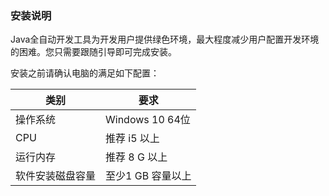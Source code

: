 ### 安装说明

Java全自动开发工具为开发用户提供绿色环境，最大程度减少用户配置开发环境的困难。您只需要跟随引导即可完成安装。

安装之前请确认电脑的满足如下配置：

| 类别       | 要求             |
|----------|----------------|
| 操作系统     | Windows 10 64位 |
| CPU      | 推荐 i5 以上       |
| 运行内存     | 推荐 8 G 以上      |
| 软件安装磁盘容量 | 至少1 GB 容量以上    |
